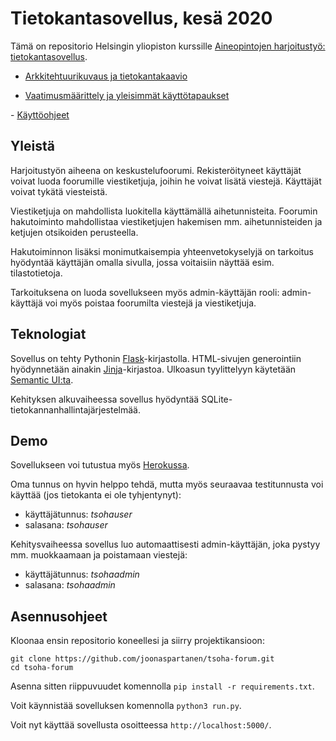 # Tietokantasovellus, kesä 2020

Tämä on repositorio Helsingin yliopiston kurssille [Aineopintojen harjoitustyö: tietokantasovellus](https://materiaalit.github.io/tsoha-20/).

- [Arkkitehtuurikuvaus ja tietokantakaavio](https://github.com/joonaspartanen/tsoha-forum/blob/master/documentation/architecture.md)

- [Vaatimusmäärittely ja yleisimmät käyttötapaukset](https://github.com/joonaspartanen/tsoha-forum/blob/master/documentation/requirements.md)

- [Käyttöohjeet](https://github.com/joonaspartanen/tsoha-forum/blob/master/documentation/user_instructions.md)

## Yleistä

Harjoitustyön aiheena on keskustelufoorumi. Rekisteröityneet käyttäjät voivat luoda foorumille viestiketjuja, joihin he voivat lisätä viestejä. Käyttäjät voivat tykätä viesteistä.

Viestiketjuja on mahdollista luokitella käyttämällä aihetunnisteita. Foorumin hakutoiminto mahdollistaa viestiketjujen hakemisen mm. aihetunnisteiden ja ketjujen otsikoiden perusteella.

Hakutoiminnon lisäksi monimutkaisempia yhteenvetokyselyjä on tarkoitus hyödyntää käyttäjän omalla sivulla, jossa voitaisiin näyttää esim. tilastotietoja.

Tarkoituksena on luoda sovellukseen myös admin-käyttäjän rooli: admin-käyttäjä voi myös poistaa foorumilta viestejä ja viestiketjuja.

## Teknologiat

Sovellus on tehty Pythonin [Flask](https://flask.palletsprojects.com/en/1.1.x/)-kirjastolla. HTML-sivujen generointiin hyödynnetään ainakin [Jinja](https://jinja.palletsprojects.com/en/2.11.x/)-kirjastoa. Ulkoasun tyylittelyyn käytetään [Semantic UI:ta](https://semantic-ui.com/).

Kehityksen alkuvaiheessa sovellus hyödyntää SQLite-tietokannanhallintajärjestelmää.

## Demo

Sovellukseen voi tutustua myös [Herokussa](https://tsoha-forum-app.herokuapp.com/).

Oma tunnus on hyvin helppo tehdä, mutta myös seuraavaa testitunnusta voi käyttää (jos tietokanta ei ole tyhjentynyt):

- käyttäjätunnus: _tsohauser_
- salasana: _tsohauser_

Kehitysvaiheessa sovellus luo automaattisesti admin-käyttäjän, joka pystyy mm. muokkaamaan ja poistamaan viestejä:

- käyttäjätunnus: _tsohaadmin_
- salasana: _tsohaadmin_

## Asennusohjeet

Kloonaa ensin repositorio koneellesi ja siirry projektikansioon:

```
git clone https://github.com/joonaspartanen/tsoha-forum.git
cd tsoha-forum
```

Asenna sitten riippuvuudet komennolla `pip install -r requirements.txt`.

Voit käynnistää sovelluksen komennolla `python3 run.py`.

Voit nyt käyttää sovellusta osoitteessa `http://localhost:5000/`.
